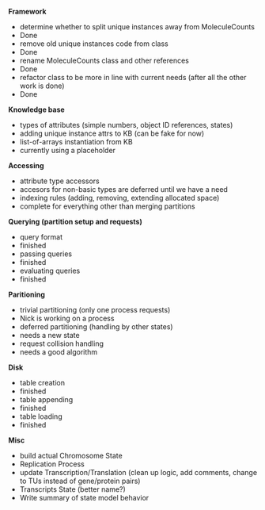 **Framework**
 * determine whether to split unique instances away from MoleculeCounts
  * Done
 * remove old unique instances code from class
  * Done
 * rename MoleculeCounts class and other references
  * Done
 * refactor class to be more in line with current needs (after all the other work is done)
  * Done

**Knowledge base**
 * types of attributes (simple numbers, object ID references, states)
 * adding unique instance attrs to KB (can be fake for now)
 * list-of-arrays instantiation from KB
  * currently using a placeholder

**Accessing**
 * attribute type accessors
  * accesors for non-basic types are deferred until we have a need
 * indexing rules (adding, removing, extending allocated space)
  * complete for everything other than merging partitions

**Querying (partition setup and requests)**
 * query format
  * finished
 * passing queries
  * finished
 * evaluating queries
  * finished

**Paritioning**
 * trivial partitioning (only one process requests)
  * Nick is working on a process
 * deferred partitioning (handling by other states)
  * needs a new state
 * request collision handling
  * needs a good algorithm

**Disk**
 * table creation
  * finished
 * table appending
  * finished
 * table loading
  * finished

**Misc**
 * build actual Chromosome State
 * Replication Process
 * update Transcription/Translation (clean up logic, add comments, change to TUs instead of gene/protein pairs)
 * Transcripts State (better name?)
 * Write summary of state model behavior
